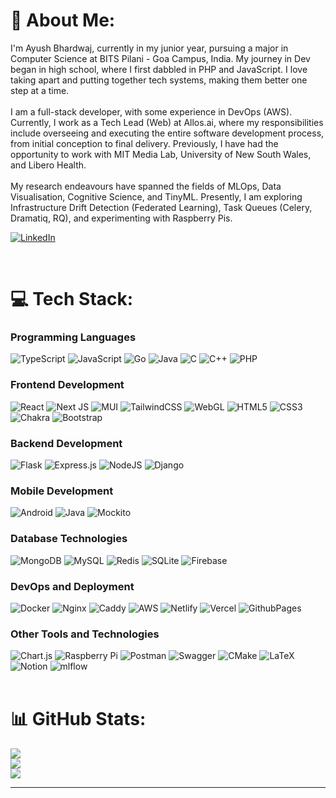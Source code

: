 # 💫 About Me:
I'm Ayush Bhardwaj, currently in my junior year, pursuing a major in Computer Science at BITS Pilani - Goa Campus, India. My journey in Dev began in high school, where I first dabbled in PHP and JavaScript. I love taking apart and putting together tech systems, making them better one step at a time.<br><br>I am a full-stack developer, with some experience in DevOps (AWS). Currently, I work as a Tech Lead (Web) at Allos.ai, where my responsibilities include overseeing and executing the entire software development process, from initial conception to final delivery. Previously, I have had the opportunity to work with MIT Media Lab, University of New South Wales, and Libero Health.<br><br>My research endeavours have spanned the fields of MLOps, Data Visualisation, Cognitive Science, and TinyML. Presently, I am exploring Infrastructure Drift Detection (Federated Learning), Task Queues (Celery, Dramatiq, RQ), and experimenting with Raspberry Pis.<br/>

[![LinkedIn](https://img.shields.io/badge/LinkedIn-%230077B5.svg?logo=linkedin&logoColor=white)](https://linkedin.com/in/aybh) 

<br/>

# 💻 Tech Stack:


### Programming Languages
![TypeScript](https://img.shields.io/badge/typescript-%23007ACC.svg?style=flat&logo=typescript&logoColor=white)
![JavaScript](https://img.shields.io/badge/javascript-%23323330.svg?style=flat&logo=javascript&logoColor=%23F7DF1E)
![Go](https://img.shields.io/badge/go-%2300ADD8.svg?style=flat&logo=go&logoColor=white)
![Java](https://img.shields.io/badge/java-%23ED8B00.svg?style=flat&logo=openjdk&logoColor=white)
![C](https://img.shields.io/badge/C-%2300599C.svg?style=flat&logo=c&logoColor=white)
![C++](https://img.shields.io/badge/c++-%2300599C.svg?style=flat&logo=c%2B%2B&logoColor=white)
![PHP](https://img.shields.io/badge/php-%23777BB4.svg?style=flat&logo=php&logoColor=white)

### Frontend Development
![React](https://img.shields.io/badge/react-%2320232a.svg?style=flat&logo=react&logoColor=%2361DAFB)
![Next JS](https://img.shields.io/badge/Next-black?style=flat&logo=next.js&logoColor=white)
![MUI](https://img.shields.io/badge/MUI-%230081CB.svg?style=flat&logo=mui&logoColor=white)
![TailwindCSS](https://img.shields.io/badge/tailwindcss-%2338B2AC.svg?style=flat&logo=tailwind-css&logoColor=white)
![WebGL](https://img.shields.io/badge/WebGL-990000?logo=webgl&logoColor=white&style=flat)
![HTML5](https://img.shields.io/badge/html5-%23E34F26.svg?style=flat&logo=html5&logoColor=white)
![CSS3](https://img.shields.io/badge/css3-%231572B6.svg?style=flat&logo=css3&logoColor=white)
![Chakra](https://img.shields.io/badge/chakra-%234ED1C5.svg?style=flat&logo=chakraui&logoColor=white)
![Bootstrap](https://img.shields.io/badge/bootstrap-%238511FA.svg?style=flat&logo=bootstrap&logoColor=white)

### Backend Development
![Flask](https://img.shields.io/badge/flask-%23000.svg?style=flat&logo=flask&logoColor=white)
![Express.js](https://img.shields.io/badge/express.js-%23404d59.svg?style=flat&logo=express&logoColor=%2361DAFB)
![NodeJS](https://img.shields.io/badge/node.js-6DA55F?style=flat&logo=node.js&logoColor=white)
![Django](https://img.shields.io/badge/django-%23092E20.svg?style=flat&logo=django&logoColor=white)

### Mobile Development
![Android](https://img.shields.io/badge/android-%233DDC84.svg?style=flat&logo=android&logoColor=white)
![Java](https://img.shields.io/badge/java-%23ED8B00.svg?style=flat&logo=openjdk&logoColor=white)
![Mockito](https://img.shields.io/badge/mockito-%23C21325.svg?style=flat&logo=mockito&logoColor=white)


### Database Technologies
![MongoDB](https://img.shields.io/badge/MongoDB-%234ea94b.svg?style=flat&logo=mongodb&logoColor=white)
![MySQL](https://img.shields.io/badge/mysql-%2300000f.svg?style=flat&logo=mysql&logoColor=white)
![Redis](https://img.shields.io/badge/redis-%23DD0031.svg?style=flat&logo=redis&logoColor=white)
![SQLite](https://img.shields.io/badge/sqlite-%2307405e.svg?style=flat&logo=sqlite&logoColor=white)
![Firebase](https://img.shields.io/badge/firebase-%23039BE5.svg?style=flat&logo=firebase)

### DevOps and Deployment
![Docker](https://img.shields.io/badge/docker-%230db7ed.svg?style=flat&logo=docker&logoColor=white)
![Nginx](https://img.shields.io/badge/nginx-%23009639.svg?style=flat&logo=nginx&logoColor=white)
![Caddy](https://img.shields.io/badge/caddy-%23007ACC.svg?style=flat&logo=caddy&logoColor=white)
![AWS](https://img.shields.io/badge/AWS-%23FF9900.svg?style=flat&logo=amazon-aws&logoColor=white)
![Netlify](https://img.shields.io/badge/netlify-%23000000.svg?style=flat&logo=netlify&logoColor=#00C7B7)
![Vercel](https://img.shields.io/badge/vercel-%23000000.svg?style=flat&logo=vercel&logoColor=white)
![GithubPages](https://img.shields.io/badge/github%20pages-121013?style=flat&logo=github&logoColor=white)

### Other Tools and Technologies
![Chart.js](https://img.shields.io/badge/chart.js-F5788D.svg?style=flat&logo=chart.js&logoColor=white)
![Raspberry Pi](https://img.shields.io/badge/-RaspberryPi-C51A4A?style=flat&logo=Raspberry-Pi)
![Postman](https://img.shields.io/badge/Postman-FF6C37?style=flat&logo=postman&logoColor=white)
![Swagger](https://img.shields.io/badge/-Swagger-%23Clojure?style=flat&logo=swagger&logoColor=white)
![CMake](https://img.shields.io/badge/CMake-%23008FBA.svg?style=flat&logo=cmake&logoColor=white)
![LaTeX](https://img.shields.io/badge/latex-%23008080.svg?style=flat&logo=latex&logoColor=white)
![Notion](https://img.shields.io/badge/Notion-%23000000.svg?style=flat&logo=notion&logoColor=white)
![mlflow](https://img.shields.io/badge/mlflow-%23d9ead3.svg?style=flat&logo=numpy&logoColor=blue)
<br/><br/>

# 📊 GitHub Stats:
![](https://github-readme-stats.vercel.app/api?username=ay-bh&theme=vue-dark&hide_border=false&include_all_commits=true&count_private=true&hide=contribs&hide_rank=true)<br/>
![](https://github-readme-streak-stats.herokuapp.com/?user=ay-bh&theme=vue-dark&hide_border=false)<br/>
![](https://github-readme-stats.vercel.app/api/top-langs/?username=ay-bh&theme=vue-dark&hide_border=false&include_all_commits=true&count_private=true&layout=compact&hide=c%2B%2B,c,jupyter%20notebook,cmake,makefile
)

---


